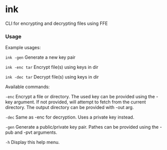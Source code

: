 # ink
CLI for encrypting and decrypting files using FFE


### Usage

Example usages:

`ink -gen`        Generate a new key pair

`ink -enc tar`    Encrypt file(s) using keys in dir

`ink -dec tar`    Decrypt file(s) using keys in dir

Available commands:

`-enc`    Encrypt a file or directory. The used key can be provided using the -key argument. If not provided, will attempt to fetch from the current directory. The output directory can be provided with -out arg.
            
`-dec`    Same as -enc for decryption. Uses a private key instead.
            
`-gen`    Generate a public/private key pair. Pathes can be provided using the -pub and -pvt arguments.
            
`-h`      Display this help menu.
